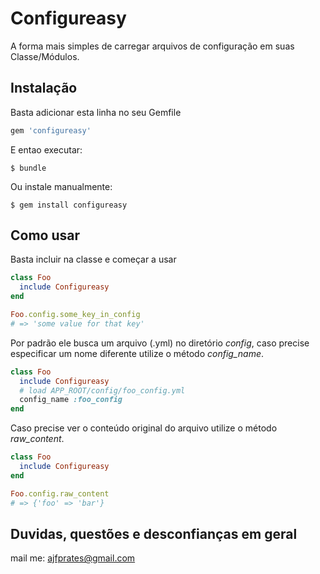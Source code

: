 Configureasy
=============

A forma mais simples de carregar arquivos de configuração em suas Classe/Módulos.

## Instalação

Basta adicionar esta linha no seu Gemfile

```ruby
gem 'configureasy'
```

E entao executar:

    $ bundle

Ou instale manualmente:

    $ gem install configureasy

## Como usar

Basta incluir na classe e começar a usar

```ruby
class Foo
  include Configureasy
end

Foo.config.some_key_in_config
# => 'some value for that key'
```

Por padrão ele busca um arquivo (.yml) no diretório _config_, caso precise especificar um nome diferente utilize o método _config_name_.

```ruby
class Foo
  include Configureasy
  # load APP_ROOT/config/foo_config.yml
  config_name :foo_config
end
```

Caso precise ver o conteúdo original do arquivo utilize o método _raw_content_.

```ruby
class Foo
  include Configureasy
end

Foo.config.raw_content
# => {'foo' => 'bar'}
```

## Duvidas, questões e desconfianças em geral

mail me: ajfprates@gmail.com
